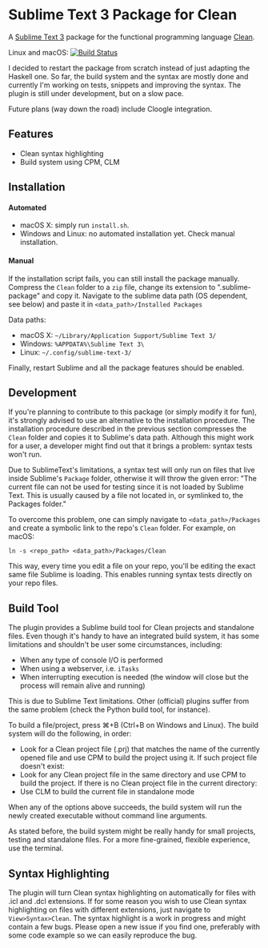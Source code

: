 # Sublime Text 3 Package for Clean
A [Sublime Text 3](https://www.sublimetext.com) package for the functional programming language [Clean](http://clean.cs.ru.nl/Clean).

Linux and macOS: [![Build Status](https://travis-ci.com/matheusamazonas/sublime3_clean.svg?branch=master)](https://travis-ci.com/matheusamazonas/sublime3_clean)

I decided to restart the package from scratch instead of just adapting the Haskell one. So far, the build system and the syntax are mostly done and currently I'm working on tests, snippets and improving the syntax. The plugin is still under development, but on a slow pace.

Future plans (way down the road) include Cloogle integration.


Features
-------------
* Clean syntax highlighting
* Build system using CPM, CLM 

Installation
-------------
#### Automated
* macOS X: simply run `install.sh`.
* Windows and Linux: no automated installation yet. Check manual installation.

#### Manual
If the installation script fails, you can still install the package manually. Compress the `Clean` folder to a `zip` file, change its extension to ".sublime-package" and copy it. Navigate to the sublime data path (OS dependent, see below) and paste it in `<data_path>/Installed Packages`

Data paths:
* macOS X: `~/Library/Application Support/Sublime Text 3/`
* Windows: `%APPDATA%\Sublime Text 3\`
* Linux: `~/.config/sublime-text-3/`

Finally, restart Sublime and all the package features should be enabled.

Development
-------------
If you're planning to contribute to this package (or simply modify it for fun), it's strongly advised to use an alternative to the installation procedure. The installation procedure described in the previous section compresses the `Clean` folder and copies it to Sublime's data path. Although this might work for a user, a developer might find out that it brings a problem: syntax tests won't run. 

Due to SublimeText's limitations, a syntax test will only run on files that live inside Sublime's `Package` folder, otherwise it will throw the given error: "The current file can not be used for testing since it is not loaded by Sublime Text. This is usually caused by a file not located in, or symlinked to, the Packages folder."

To overcome this problem, one can simply navigate to `<data_path>/Packages` and create a symbolic link to the repo's `Clean` folder. For example, on macOS:

```shell session
ln -s <repo_path> <data_path>/Packages/Clean
```

This way, every time you edit a file on your repo, you'll be editing the exact same file Sublime is loading. This enables running syntax tests directly on your repo files.

Build Tool
-------------
The plugin provides a Sublime build tool for Clean projects and standalone files. Even though it's handy to have an integrated build system, it has some limitations and shouldn't be user some circumstances, including:
* When any type of console I/O is performed
* When using a webserver, i.e. `iTasks`
* When interrupting execution is needed (the window will close but the process will remain alive and running)

This is due to Sublime Text limitations. Other (official) plugins suffer from the same problem (check the Python build tool, for instance).

To build a file/project, press ⌘+B (Ctrl+B on Windows and Linux). The build system will do the following, in order:
* Look for a Clean project file (.prj) that matches the name of the currently opened file and use CPM to build the project using it. If such project file doesn't exist:
* Look for any Clean project file in the same directory and use CPM to build the project. If there is no Clean project file in the current directory:
* Use CLM to build the current file in standalone mode

When any of the options above succeeds, the build system will run the newly created executable without command line arguments. 

As stated before, the build system might be really handy for small projects, testing and standalone files. For a more fine-grained, flexible experience, use the terminal.

Syntax Highlighting
-------------
The plugin will turn Clean syntax highlighting on automatically for files with .icl and .dcl extensions. If for some reason you wish to use Clean syntax highlighting on files with different extensions, just navigate to `View>Syntax>Clean`. The syntax highlight is a work in progress and might contain a few bugs. Please open a new issue if you find one, preferably with some code example so we can easily reproduce the bug.

